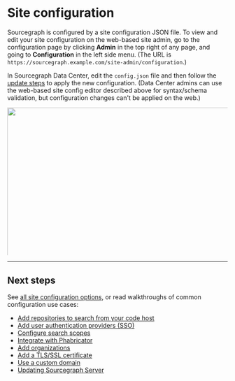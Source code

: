 # Site configuration

Sourcegraph is configured by a site configuration JSON file. To view and edit your site configuration on the web-based site admin, go to the configuration page by clicking **Admin** in the top right of any page, and going to **Configuration** in the left side menu. (The URL is `https://sourcegraph.example.com/site-admin/configuration`.)

In Sourcegraph Data Center, edit the `config.json` file and then follow the [update steps](https://github.com/sourcegraph/deploy-sourcegraph/blob/docs-update/docs/update.md) to apply the new configuration. (Data Center admins can use the web-based site config editor described above for syntax/schema validation, but configuration changes can't be applied on the web.)

<div style="padding-bottom:67.1%;height:0;position:relative;overflow:hidden">
    <img src="/admin/Admin.png" width="800" class="flex br2 ba pa2 b--light-8 mv4 center"/>
</div>

---

## Next steps

See [all site configuration options](/admin/site_config), or read walkthroughs of common configuration use cases:

- [Add repositories to search from your code host](/admin/repo/add)
- [Add user authentication providers (SSO)](/admin/auth)
- [Configure search scopes](/user/search/scopes)
- [Integrate with Phabricator](/integration/phabricator)
- [Add organizations](/user/organizations)
- [Add a TLS/SSL certificate](/admin/tls_ssl)
- [Use a custom domain](/admin/url)
- [Updating Sourcegraph Server](/admin/updates)
